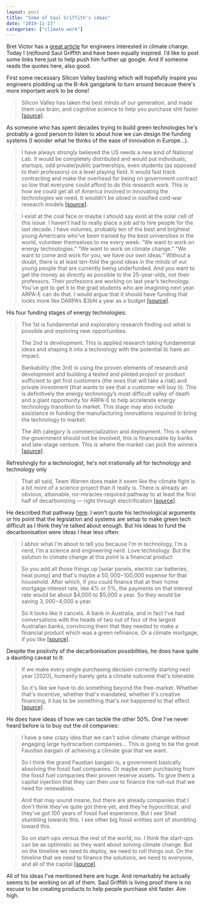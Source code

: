 ```yaml
---
layout: post
title: "Some of Saul Griffith's ideas"
date: "2019-11-23"
categories: ["climate work"]
---
```

Bret Victor has a [great article](http://worrydream.com/ClimateChange/) for engineers interested in climate change. Today I (re)found Saul Griffith and have been equally inspired. I’d like to post some links here just to help push him further up google. And if someone reads the quotes here, also good.

First some necessary Silicon Valley bashing which will hopefully inspire you engineers plodding up the B-Ark gangplank to turn around because there's more important work to be done!
>Silicon Valley has taken the best minds of our generation, and made them use brain, and cognitive science to help you purchase shit faster [[source]](https://www.myclimatejourney.co/episodes/saul-griffith).

As someone who has spent decades trying to build green technologies he's probably a good person to listen to about how we can design the funding systems (I wonder what he thinks of the ease of innovation in Europe…).

>I have always strongly believed the US needs a new kind of National Lab. It would be completely distributed and would put individuals, startups, odd private/public partnerships, even students (as opposed to their professors) on a level playing field. It would fast track contracting and make the overhead for being on government contract so low that everyone could afford to do this research work. This is how we could get all of America involved in innovating the technologies we need. It wouldn’t be siloed in ossified cold-war research models [[source]](https://medium.com/otherlab-news/kudos-team-warren-caaf5efd7684).

>I exist at the coal face or maybe I should say exist at the solar cell of this issue. I haven’t had to really place a job ad to hire people for the last decade. I have volumes, probably ten of the best and brightest young Americans who’ve been trained by the best universities in the world, volunteer themselves to me every week: “We want to work on energy technologies.” “We want to work on climate change.” “We want to come and work for you; we have our own ideas.” Without a doubt, there is at least ten-fold the good ideas in the minds of our young people that are currently being underfunded. And you want to get the money as directly as possible to the 25-year-olds, not their professors. Their professors are working on last year’s technology. You’ve got to get it to the grad students who are imagining next year. ARPA-E can do that. I would argue that it should have funding that looks more like DARPA’s $3bN a year as a budget [[source]](https://medium.com/otherlab-news/the-case-for-ambitious-energy-r-d-in-the-u-s-e4351406d0ee).

His four funding stages of energy technologies:
>The 1st is fundamental and exploratory research finding out what is possible and exploring new opportunities. 
>
>The 2nd is development. This is applied research taking fundamental ideas and shaping it into a technology with the potential to have an impact. 
>
>Bankability (the 3rd) is using the proven elements of research and development and building a tested and piloted project or product sufficient to get first customers (the ones that will take a risk) and private investment (that wants to see that a customer will buy it). This is definitively the energy technology’s most difficult valley of death and a giant opportunity for ARPA-E to help accelerate energy technology transition to market. This stage may also include assistance in funding the manufacturing innovations required to bring the technology to market.
>
>The 4th category is commercialization and deployment. This is where the government should not be involved, this is financeable by banks and late-stage venture. This is where the market can pick the winners [[source]](https://medium.com/otherlab-news/the-case-for-ambitious-energy-r-d-in-the-u-s-e4351406d0ee).

Refreshingly for a technologist, he's not irrationally all for technology and technology only
>That all said, Team Warren does make it seem like the climate fight is a bit more of a science project than it really is. There is already an obvious, attainable, no-miracles-required pathway to at least the first half of decarbonizing — right through electrification [[source]](https://medium.com/otherlab-news/kudos-team-warren-caaf5efd7684).

He described that pathway [here](https://medium.com/otherlab-news/how-do-we-decarbonize-7fc2fa84e887). I won't quote his technological arguments or his point that the legislation and systems are setup to make green tech difficult as I think they're talked about enough. But his ideas to fund the decarbonisation were ideas I hear less often:

>I abhor what I'm about to tell you because I'm in technology, I'm a nerd, I'm a science and engineering nerd. Love technology. But the solution to climate change at this point is a financial product
>
>So you add all those things up [solar panels, electric car batteries, heat pump] and that's maybe a $50,000-$100,000 expense for that household. After which, if you could finance that at their home mortgage interest rate, like 4% or 5%, the payments on that interest rate would be about $4,000 to $5,000 a year. So they would be saving $3,000-$4,000 a year.
>
>So it looks like it cancels. A bank in Australia, and in fact I've had conversations with the heads of two out of four of the largest Australian banks, convincing them that they needed to make a financial product which was a green refinance. Or a climate mortgage, if you like [[source]](https://www.myclimatejourney.co/episodes/saul-griffith).

Despite the positvity of the decarbonisation possibilities, he does have quite a daunting caveat to it:

>If we make every single purchasing decision correctly starting next year [2020], humanity barely gets a climate outcome that's tolerable.
>
>So it's like we have to do something beyond the free-market. Whether that's incentive, whether that's mandated, whether it's creative financing, it has to be something that's not happened to that effect [[source]](https://www.myclimatejourney.co/episodes/saul-griffith).

He does have ideas of how we can tackle the other 50%. One I've never heard before is to buy out the oil companies:

>I have a new crazy idea that we can't solve climate change without engaging large hydrocarbon companies... This is going to be the great Faustian bargain of achieving a climate goal that we want.
>
>So I think the grand Faustian bargain is, a government basically absolving the fossil fuel companies. Or maybe even purchasing from the fossil fuel companies their proven reserve assets. To give them a capital injection that they can then use to finance the roll-out that we need for renewables.
>
>And that may sound insane, but there are already companies that I don't think they've quite got there yet, and they're hypocritical, and they've got 100 years of fossil fuel experience. But I see Shell stumbling towards this. I see other big fossil entities sort of stumbling toward this.
>
>So on start-ups versus the rest of the world, no. I think the start-ups can be as optimistic as they want about solving climate change. But on the timeline we need to deploy, we need to roll things out. On the timeline that we need to finance the solutions, we need to everyone, and all of the capital [[source]](https://www.myclimatejourney.co/episodes/saul-griffith).

All of his ideas I've mentioned here are huge. And remarkably he actually seems to be working on all of them. Saul Griffith is living proof there is no excuse to be creating products to help people purchase shit faster. Aim high.